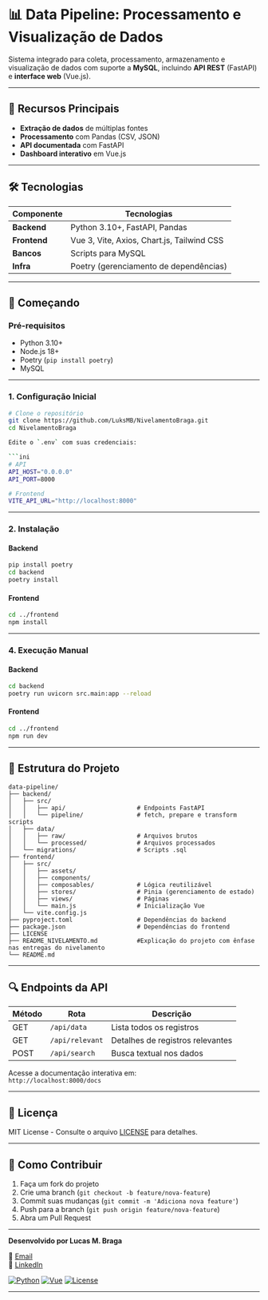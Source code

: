 # **📊 Data Pipeline: Processamento e Visualização de Dados**  

Sistema integrado para coleta, processamento, armazenamento e visualização de dados com suporte a **MySQL**, incluindo **API REST** (FastAPI) e **interface web** (Vue.js).

---

## 🌟 **Recursos Principais**
- **Extração de dados** de múltiplas fontes
- **Processamento** com Pandas (CSV, JSON)
- **API documentada** com FastAPI
- **Dashboard interativo** em Vue.js

---

## 🛠️ **Tecnologias**

| Componente       | Tecnologias                                                                 |
|------------------|-----------------------------------------------------------------------------|
| **Backend**      | Python 3.10+, FastAPI, Pandas                                               |
| **Frontend**     | Vue 3, Vite, Axios, Chart.js, Tailwind CSS                                  |
| **Bancos**       | Scripts para MySQL                                                          |
| **Infra**        | Poetry (gerenciamento de dependências)                                      |

---

## 🚀 **Começando**

### **Pré-requisitos**
- Python 3.10+
- Node.js 18+
- Poetry (`pip install poetry`)
- MySQL

---

### **1. Configuração Inicial**

```bash
# Clone o repositório
git clone https://github.com/LuksMB/NivelamentoBraga.git
cd NivelamentoBraga

Edite o `.env` com suas credenciais:

```ini
# API
API_HOST="0.0.0.0"
API_PORT=8000

# Frontend
VITE_API_URL="http://localhost:8000"
```

---

### **2. Instalação**

#### **Backend**
```bash
pip install poetry
cd backend
poetry install
```

#### **Frontend**
```bash
cd ../frontend
npm install
```

---

### **4. Execução Manual**

#### **Backend**
```bash
cd backend
poetry run uvicorn src.main:app --reload
```

#### **Frontend**
```bash
cd ../frontend
npm run dev
```

---

## 📂 **Estrutura do Projeto**

```
data-pipeline/
├── backend/
│   ├── src/
│   │   ├── api/                    # Endpoints FastAPI
│   │   └── pipeline/               # fetch, prepare e transform scripts
│   ├── data/                       
│   │   ├── raw/                    # Arquivos brutos
│   │   └── processed/              # Arquivos processados
│   └── migrations/                 # Scripts .sql
├── frontend/
│   ├── src/
│   │   ├── assets/
│   │   ├── components/
│   │   ├── composables/            # Lógica reutilizável
│   │   ├── stores/                 # Pinia (gerenciamento de estado)
│   │   ├── views/                  # Páginas
│   │   └── main.js                 # Inicialização Vue
│   └── vite.config.js
├── pyproject.toml                  # Dependências do backend
├── package.json                    # Dependências do frontend
├── LICENSE
├── README_NIVELAMENTO.md           #Explicação do projeto com ênfase nas entregas do nivelamento
└── README.md
```

---

## 🔍 **Endpoints da API**

| Método | Rota               | Descrição                               |
|--------|--------------------|-----------------------------------------|
| GET    | `/api/data`        | Lista todos os registros                |
| GET    | `/api/relevant`    | Detalhes de registros relevantes        |
| POST   | `/api/search`      | Busca textual nos dados                 |

Acesse a documentação interativa em:  
`http://localhost:8000/docs`

---

## 📝 **Licença**

MIT License - Consulte o arquivo [LICENSE](LICENSE) para detalhes.

---

## 🤝 **Como Contribuir**

1. Faça um fork do projeto
2. Crie uma branch (`git checkout -b feature/nova-feature`)
3. Commit suas mudanças (`git commit -m 'Adiciona nova feature'`)
4. Push para a branch (`git push origin feature/nova-feature`)
5. Abra um Pull Request

---

**Desenvolvido por Lucas M. Braga**

📧 [Email](lucasmb.7@gmail.com)  
🔗 [LinkedIn](https://www.linkedin.com/in/lucas-braga-dev/)  

[![Python](https://img.shields.io/badge/Python-3.10+-blue)](https://python.org)
[![Vue](https://img.shields.io/badge/Vue.js-3.x-green)](https://vuejs.org)
[![License](https://img.shields.io/badge/License-MIT-red)](LICENSE)

---